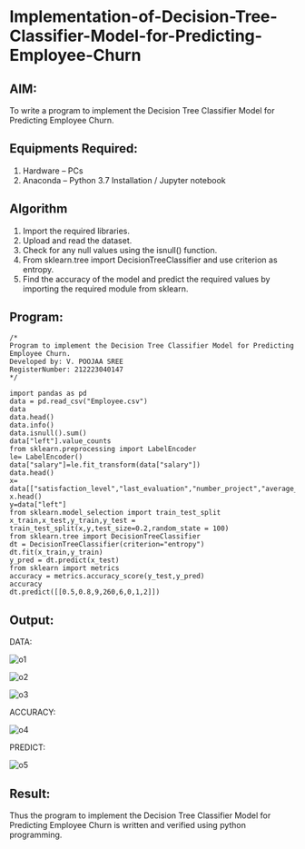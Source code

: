# Implementation-of-Decision-Tree-Classifier-Model-for-Predicting-Employee-Churn

## AIM:
To write a program to implement the Decision Tree Classifier Model for Predicting Employee Churn.

## Equipments Required:
1. Hardware – PCs
2. Anaconda – Python 3.7 Installation / Jupyter notebook

## Algorithm
1. Import the required libraries.
2. Upload and read the dataset.
3. Check for any null values using the isnull() function.
4. From sklearn.tree import DecisionTreeClassifier and use criterion as entropy.
5. Find the accuracy of the model and predict the required values by importing the required module from sklearn.

## Program:
```
/*
Program to implement the Decision Tree Classifier Model for Predicting Employee Churn.
Developed by: V. POOJAA SREE
RegisterNumber: 212223040147  
*/

import pandas as pd
data = pd.read_csv("Employee.csv")
data
data.head()
data.info()
data.isnull().sum()
data["left"].value_counts
from sklearn.preprocessing import LabelEncoder
le= LabelEncoder()
data["salary"]=le.fit_transform(data["salary"])
data.head()
x= data[["satisfaction_level","last_evaluation","number_project","average_montly_hours","time_spend_company","Work_accident","promotion_last_5years","salary"]]
x.head()
y=data["left"]
from sklearn.model_selection import train_test_split
x_train,x_test,y_train,y_test = train_test_split(x,y,test_size=0.2,random_state = 100)
from sklearn.tree import DecisionTreeClassifier
dt = DecisionTreeClassifier(criterion="entropy")
dt.fit(x_train,y_train)
y_pred = dt.predict(x_test)
from sklearn import metrics
accuracy = metrics.accuracy_score(y_test,y_pred)
accuracy
dt.predict([[0.5,0.8,9,260,6,0,1,2]])

```

## Output:

DATA:

![o1](https://github.com/user-attachments/assets/e07e6f2f-bfa1-4b04-82fe-6271a99a51c4)


![o2](https://github.com/user-attachments/assets/c8a4d946-da2b-4667-8014-1a952f904291)


![o3](https://github.com/user-attachments/assets/0e2dfd83-1828-4f2f-b4f4-a2f9ad0bca62)


ACCURACY:


![o4](https://github.com/user-attachments/assets/1d6e6bd4-054b-4963-90b8-13309c74454b)


PREDICT:


![o5](https://github.com/user-attachments/assets/7156e1a8-93d6-4fb7-b0d6-2ac205e7171e)




## Result:
Thus the program to implement the  Decision Tree Classifier Model for Predicting Employee Churn is written and verified using python programming.
